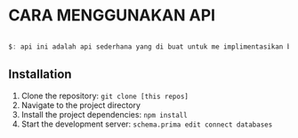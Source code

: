 # CARA MENGGUNAKAN API

<div style="text-align:center">



</div>


```javascript

$: api ini adalah api sederhana yang di buat untuk me implimentasikan belajar prismajs


```
  
## Installation


1. Clone the repository: `git clone [this repos]`
2. Navigate to the project directory
3. Install the project dependencies: `npm install`
4. Start the development server: `schema.prima edit connect databases`


